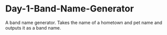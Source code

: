 # Day-1-Band-Name-Generator

A band name generator. Takes the name of a hometown and pet name and outputs it as a band name.
